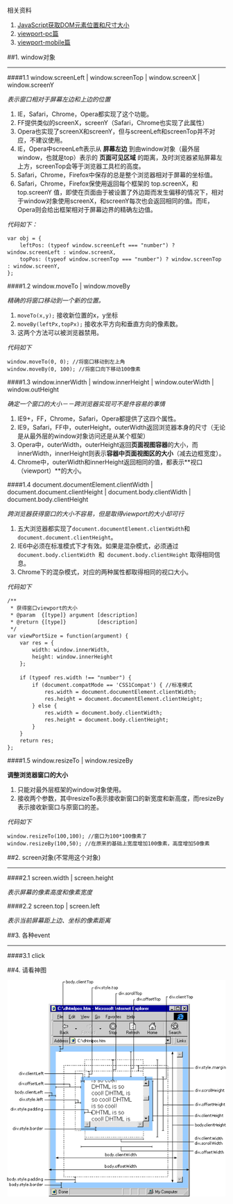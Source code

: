 相关资料

1. [JavaScript获取DOM元素位置和尺寸大小](http://www.cnblogs.com/dolphinX/archive/2012/11/19/2777756.html)
2. [viewport-pc篇](http://www.w3cfuns.com/forum.php?mod=viewthread&tid=5598058)
3. [viewport-mobile篇](http://www.quirksmode.org/mobile/viewports2.html)

##1. window对象

_____

####1.1 window.screenLeft | window.screenTop | window.screenX | window.screenY

*表示窗口相对于屏幕左边和上边的位置*

1. IE，Safari，Chrome，Opera都实现了这个功能。
2. FF提供类似的screenX，screenY（Safari，Chrome也实现了此属性）
3. Opera也实现了screenX和screenY，但与screenLeft和screenTop并不对应，不建议使用。
4. IE，Opera中screenLeft表示从 **屏幕左边** 到由window对象（最外层window，也就是top）表示的 **页面可见区域** 的距离，及时浏览器紧贴屏幕左上方，screenTop会等于浏览器工具栏的高度。
5. Safari，Chrome，Firefox中保存的总是整个浏览器相对于屏幕的坐标值。
6. Safari，Chrome，Firefox保使用返回每个框架的 top.screenX，和 top.screenY 值，即使在页面由于被设置了外边距而发生偏移的情况下，相对于window对象使用screenX，和screenY每次也会返回相同的值。而IE，Opera则会给出框架相对于屏幕边界的精确左边值。

*代码如下：*

	var obj = {
	    leftPos: (typeof window.screenLeft === "number") ? window.screenLeft : window.screenX,
	    topPos: (typeof window.screenTop === "number") ? window.screenTop : window.screenY,
	};



####1.2 window.moveTo | window.moveBy

*精确的将窗口移动到一个新的位置。*

1. `moveTo(x,y);` 接收新位置的x，y坐标
2. `moveBy(leftPx,topPx);` 接收水平方向和垂直方向的像素数。
3. 这两个方法可以被浏览器禁用。

*代码如下*

	window.moveTo(0, 0); //将窗口移动到左上角
	window.moveBy(0, 100); //将窗口向下移动100像素

####1.3 window.innerWidth | window.innerHeight | window.outerWidth | window.outHeight

*确定一个窗口的大小－－跨浏览器实现可不是件容易的事情*

1. IE9+，FF，Chrome，Safari，Opera都提供了这四个属性。
2. IE9，Safari，FF中，outerHeight，outerWidth返回浏览器本身的尺寸（无论是从最外层的window对象访问还是从某个框架）
3. Opera中，outerWidth，outerHeight返回**页面视图容器**的大小，而innerWidth，innerHeight则表示**容器中页面视图区的大小**（减去边框宽度）。
4. Chrome中，outerWidth和innerHeight返回相同的值，都表示**视口（viewport）**的大小。

####1.4 document.documentElement.clientWidth | document.document.clientHeight | document.body.clientWidth | document.body.clientHeight

*跨浏览器获得窗口的大小不容易，但是取得viewport的大小却可行*

1. 五大浏览器都实现了`document.documentElement.clientWidth`和`document.document.clientHeight`。
2. IE6中必须在标准模式下才有效。如果是混杂模式，必须通过`document.body.clientWidth `和` document.body.clientHeight` 取得相同信息。
3. Chrome下的混杂模式，对应的两种属性都取得相同的视口大小。


*代码如下*

	/**
	 * 获得窗口viewport的大小
	 * @param  {[type]} argument [description]
	 * @return {[type]}          [description]
	 */
	var viewPortSize = function(argument) {
	    var res = {
	        width: window.innerWidth,
	        height: window.innerHeight
	    };
	
	    if (typeof res.width !== "number") {
	        if (document.compatMode == 'CSS1Compat') { //标准模式
	            res.width = document.documentElement.clientWidth;
	            res.height = document.documentElement.clientHeight;
	        } else {
	            res.width = document.body.clientWidth;
	            res.height = document.body.clientHeight;
	        }
	    }
	    return res;
	};
	
####1.5 window.resizeTo | window.resizeBy

**调整浏览器窗口的大小**

1. 只能对最外层框架的window对象使用。
2. 接收两个参数，其中resizeTo表示接收新窗口的新宽度和新高度，而resizeBy表示接收新窗口与原窗口的差。

*代码如下*

	window.resizeTo(100,100); //窗口为100*100像素了
	window.resizeBy(100,50); //在原来的基础上宽度增加100像素，高度增加50像素
	
	
##2. screen对象(不常用这个对象)

____
	
####2.1 screen.width | screen.height

*表示屏幕的像素高度和像素宽度*

####2.2 screen.top | screen.left

*表示当前屏幕距上边、坐标的像素距离*
	

##3. 各种event

____

####3.1 click

##4. 请看神图

![](./images/dom-width-heigth.gif)